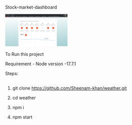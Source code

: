 Stock-market-dashboard

<img src="src/images/weather.PNG" width="200"/>

To Run this project 

Requirement - 
Node version -17.7.1

Steps:
## 
1. git clone https://github.com/Sheenam-khan/weather.git

2. cd weather

3. npm i

4. npm start

